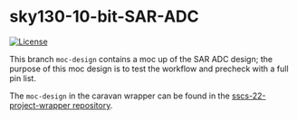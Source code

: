 # sky130-10-bit-SAR-ADC
[![License](https://img.shields.io/badge/License-Apache%202.0-blue.svg)](https://opensource.org/licenses/Apache-2.0)

This branch `moc-design` contains a moc up of the SAR ADC design; the purpose of this moc design is to test the workflow and precheck with a full pin list.   

The `moc-design` in the caravan wrapper can be found in the [sscs-22-project-wrapper repository](https://github.com/UAH-IC-Design-Team/sscs-22-project-wrapper/tree/moc-design).







